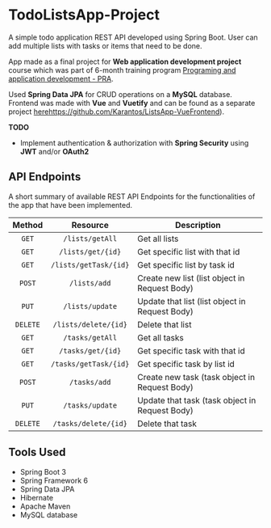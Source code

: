 # TodoListsApp-Project
A simple todo application REST API developed using Spring Boot. User can add multiple lists with tasks or items that need to be done.

App made as a final project for **Web application development project** course which was part of 6-month training program [Programing and application development - PRA](https://www.fis.unm.si/studijski-programi/polletna-izobrazevanja/).

Used **Spring Data JPA** for CRUD operations on a **MySQL** database. Frontend was made with **Vue** and **Vuetify** and can be found as a separate project [here](https://github.com/Karantos/ListsApp-VueFrontend)https://github.com/Karantos/ListsApp-VueFrontend). 

**TODO**
* Implement authentication & authorization with **Spring Security** using **JWT** and/or **OAuth2**

## API Endpoints
A short summary of available REST API Endpoints for the functionalities of the app that have been implemented.

| Method |   Resource               | Description                      |
| :----: | :-----------:            | -------------                    |
| `GET`  | `/lists/getAll`          | Get all lists                    |
| `GET`  | `/lists/get/{id}`        | Get specific list with that id   |
| `GET`  | `/lists/getTask/{id}`    | Get specific list by task id  |
| `POST`  | `/lists/add`            | Create new list (list object in Request Body)                   |
| `PUT`  | `/lists/update`          | Update that list (list object in Request Body)                    |
| `DELETE`  | `/lists/delete/{id}`  | Delete that list                     |
| `GET`  | `/tasks/getAll`          | Get all tasks                    |
| `GET`  | `/tasks/get/{id}`          | Get specific task with that id                 |
| `GET`  | `/tasks/getTask/{id}`          | Get specific task by list id                   |
| `POST`  | `/tasks/add`          | Create new task (task object in Request Body)                |
| `PUT`  | `/tasks/update`          | Update that task (task object in Request Body)                  |
| `DELETE`  | `/tasks/delete/{id}`  | Delete that task                     |

## Tools Used
* Spring Boot 3
* Spring Framework 6
* Spring Data JPA
* Hibernate
* Apache Maven
* MySQL database

